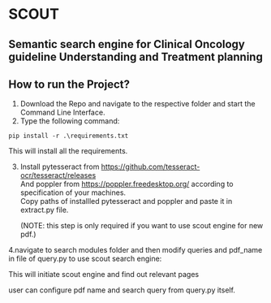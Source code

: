 # SCOUT
## Semantic search engine for Clinical Oncology guideline Understanding and Treatment planning

 
## How to run the Project? 
1. Download the Repo and navigate to the respective folder and start the Command Line Interface.
2. Type the following command: 

```
pip install -r .\requirements.txt
```  

This will install all the requirements.  

3. Install pytesseract from https://github.com/tesseract-ocr/tesseract/releases   
   And poppler from https://poppler.freedesktop.org/  according to specification of your machines.   
   Copy paths of installled pytesseract and poppler and paste it in extract.py file.  

   (NOTE: this step is only required if you want to use scout engine for new pdf.)

4.navigate to search modules folder and then modify queries and pdf_name in file of query.py to use scout search engine: 

This will initiate scout engine and find out relevant pages

user can configure pdf name and search query from query.py itself.
